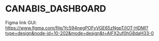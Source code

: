 
 # CANABIS_DASHBOARD
 Figma link GUI: https://www.figma.com/file/Yc594negPOFvVGE65zNgpT/IOT-HDMI?type=design&node-id=10-202&mode=design&t=AIFX2uf0hG8daH33-0
